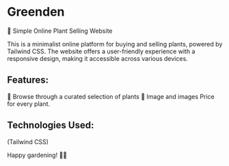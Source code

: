 # Greenden
🌿 Simple Online Plant Selling Website

This is a minimalist online platform for buying and selling plants, powered by Tailwind CSS. The website offers a user-friendly experience with a responsive design, making it accessible across various devices.

## Features:
🛒 Browse through a curated selection of plants
🌱 Image and images Price for every plant.

## Technologies Used:
(Tailwind CSS)

Happy gardening! 🌻🌿
